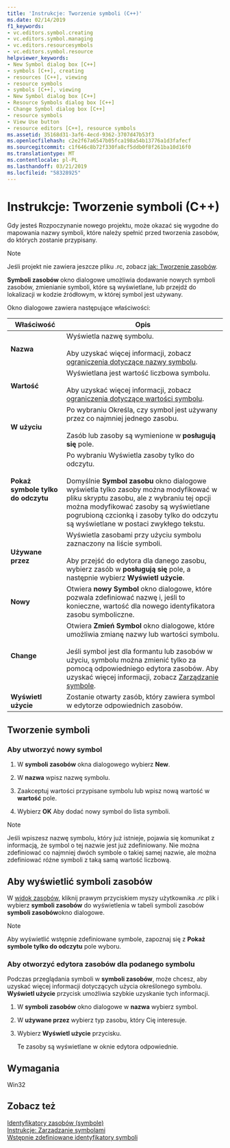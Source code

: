 ```yaml
---
title: 'Instrukcje: Tworzenie symboli (C++)'
ms.date: 02/14/2019
f1_keywords:
- vc.editors.symbol.creating
- vc.editors.symbol.managing
- vc.editors.resourcesymbols
- vc.editors.symbol.resource
helpviewer_keywords:
- New Symbol dialog box [C++]
- symbols [C++], creating
- resources [C++], viewing
- resource symbols
- symbols [C++], viewing
- New Symbol dialog box [C++]
- Resource Symbols dialog box [C++]
- Change Symbol dialog box [C++]
- resource symbols
- View Use button
- resource editors [C++], resource symbols
ms.assetid: 35168d31-3af6-4ecd-9362-3707d47b53f3
ms.openlocfilehash: c2e2f67a6547b05fca198a54b13776a1d3fafecf
ms.sourcegitcommit: c1f646c8b72f330fa8cf5ddb0f8f261ba10d16f0
ms.translationtype: MT
ms.contentlocale: pl-PL
ms.lasthandoff: 03/21/2019
ms.locfileid: "58328925"
---
```

# <a name="how-to-create-symbols-c"></a>Instrukcje: Tworzenie symboli (C++)

Gdy jesteś Rozpoczynanie nowego projektu, może okazać się wygodne do mapowania nazwy symboli, które należy spełnić przed tworzenia zasobów, do których zostanie przypisany.

> [!NOTE]
> Jeśli projekt nie zawiera jeszcze pliku .rc, zobacz [jak: Tworzenie zasobów](../windows/how-to-create-a-resource-script-file.md).

**Symboli zasobów** okno dialogowe umożliwia dodawanie nowych symboli zasobów, zmienianie symboli, które są wyświetlane, lub przejdź do lokalizacji w kodzie źródłowym, w której symbol jest używany.

Okno dialogowe zawiera następujące właściwości:

|Właściwość|Opis|
|--------------------------|------------------------------------------|
|**Nazwa**|Wyświetla nazwę symbolu.<br/><br/>Aby uzyskać więcej informacji, zobacz [ograniczenia dotyczące nazwy symbolu](../windows/symbol-name-restrictions.md).|
|**Wartość**|Wyświetlana jest wartość liczbowa symbolu.<br/><br/>Aby uzyskać więcej informacji, zobacz [ograniczenia dotyczące wartości symbolu](../windows/symbol-value-restrictions.md).|
|**W użyciu**|Po wybraniu Określa, czy symbol jest używany przez co najmniej jednego zasobu.<br/><br/>Zasób lub zasoby są wymienione w **posługują się** pole.|
|**Pokaż symbole tylko do odczytu**|Po wybraniu Wyświetla zasoby tylko do odczytu.<br/><br/>Domyślnie **Symbol zasobu** okno dialogowe wyświetla tylko zasoby można modyfikować w pliku skryptu zasobu, ale z wybraniu tej opcji można modyfikować zasoby są wyświetlane pogrubioną czcionką i zasoby tylko do odczytu są wyświetlane w postaci zwykłego tekstu.|
|**Używane przez**|Wyświetla zasobami przy użyciu symbolu zaznaczony na liście symboli.<br/><br/>Aby przejść do edytora dla danego zasobu, wybierz zasób w **posługują się** pole, a następnie wybierz **Wyświetl użycie**.|
|**Nowy**|Otwiera **nowy Symbol** okno dialogowe, które pozwala zdefiniować nazwę i, jeśli to konieczne, wartość dla nowego identyfikatora zasobu symboliczne.|
|**Change**|Otwiera **Zmień Symbol** okno dialogowe, które umożliwia zmianę nazwy lub wartości symbolu.<br/><br/>Jeśli symbol jest dla formantu lub zasobów w użyciu, symbolu można zmienić tylko za pomocą odpowiedniego edytora zasobów. Aby uzyskać więcej informacji, zobacz [Zarządzanie symbole](../windows/changing-unassigned-symbols.md).|
|**Wyświetl użycie**|Zostanie otwarty zasób, który zawiera symbol w edytorze odpowiednich zasobów.|

## <a name="create-symbols"></a>Tworzenie symboli

### <a name="to-create-a-new-symbol"></a>Aby utworzyć nowy symbol

1. W **symboli zasobów** okna dialogowego wybierz **New**.

1. W **nazwa** wpisz nazwę symbolu.

1. Zaakceptuj wartości przypisane symbolu lub wpisz nową wartość w **wartość** pole.

1. Wybierz **OK** Aby dodać nowy symbol do lista symboli.

> [!NOTE]
> Jeśli wpiszesz nazwę symbolu, który już istnieje, pojawia się komunikat z informacją, że symbol o tej nazwie jest już zdefiniowany. Nie można zdefiniować co najmniej dwóch symbole o takiej samej nazwie, ale można zdefiniować różne symboli z taką samą wartość liczbową.

## <a name="to-view-resource-symbols"></a>Aby wyświetlić symboli zasobów

W [widok zasobów](how-to-create-a-resource-script-file.md#create-resources), kliknij prawym przyciskiem myszy użytkownika *.rc* plik i wybierz **symboli zasobów** do wyświetlenia w tabeli symboli zasobów **symboli zasobów**okno dialogowe.

> [!NOTE]
> Aby wyświetlić wstępnie zdefiniowane symbole, zapoznaj się z **Pokaż symbole tylko do odczytu** pole wyboru.

### <a name="to-open-the-resource-editor-for-a-given-symbol"></a>Aby otworzyć edytora zasobów dla podanego symbolu

Podczas przeglądania symboli w **symboli zasobów**, może chcesz, aby uzyskać więcej informacji dotyczących użycia określonego symbolu. **Wyświetl użycie** przycisk umożliwia szybkie uzyskanie tych informacji.

1. W **symboli zasobów** okno dialogowe w **nazwa** wybierz symbol.

1. W **używane przez** wybierz typ zasobu, który Cię interesuje.

1. Wybierz **Wyświetl użycie** przycisku.

   Te zasoby są wyświetlane w oknie edytora odpowiednie.

## <a name="requirements"></a>Wymagania

Win32

## <a name="see-also"></a>Zobacz też

[Identyfikatory zasobów (symbole)](../windows/symbols-resource-identifiers.md)<br/>
[Instrukcje: Zarządzanie symbolami](../windows/changing-a-symbol-or-symbol-name-id.md)<br/>
[Wstępnie zdefiniowane identyfikatory symboli](../windows/predefined-symbol-ids.md)<br/>